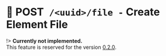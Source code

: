 # <span class="method-post">🚧 POST</span>` /<uuid>/file -` Create Element File

!> **Currently not implemented.**  
This feature is reserved for the version [0.2.0](https://github.com/ember-nexus/api/milestone/1).
